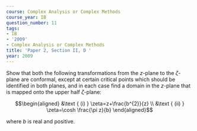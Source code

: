 ```yaml
---
course: Complex Analysis or Complex Methods
course_year: IB
question_number: 11
tags:
- IB
- '2009'
- Complex Analysis or Complex Methods
title: 'Paper 2, Section II, D '
year: 2009
---
```




Show that both the following transformations from the $z$-plane to the $\zeta$-plane are conformal, except at certain critical points which should be identified in both planes, and in each case find a domain in the $z$-plane that is mapped onto the upper half $\zeta$-plane:

$$\begin{aligned}
&\text { (i) } \zeta=z+\frac{b^{2}}{z} \\
&\text { (ii) } \zeta=\cosh \frac{\pi z}{b}
\end{aligned}$$

where $b$ is real and positive.